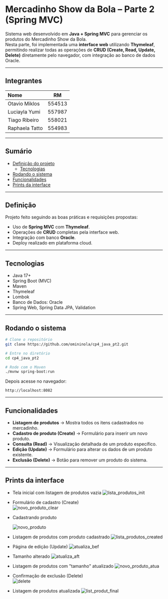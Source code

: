 # Mercadinho Show da Bola – Parte 2 (Spring MVC)

Sistema web desenvolvido em **Java + Spring MVC** para gerenciar os produtos do Mercadinho Show da Bola.  
Nesta parte, foi implementada uma **interface web** utilizando **Thymeleaf**, permitindo realizar todas as operações de **CRUD (Create, Read, Update, Delete)** diretamente pelo navegador, com integração ao banco de dados Oracle.

---

## Integrantes

| Nome           |   RM   |
| :------------- | :----: | 
| Otavio Miklos  | 554513 |
| Luciayla Yumi  | 557987 |
| Tiago Ribeiro  | 558021 |
| Raphaela Tatto | 554983 |

---

## Sumário
- [Definição do projeto](#definição)
    - [Tecnologias](#tecnologias)
- [Rodando o sistema](#rodando-o-sistema)
- [Funcionalidades](#funcionalidades)
- [Prints da interface](#prints-da-interface)

---

## Definição

Projeto feito seguindo as boas práticas e requisições propostas:
- Uso de **Spring MVC** com **Thymeleaf**.
- Operações de **CRUD** completas pela interface web.
- Integração com banco **Oracle**.
- Deploy realizado em plataforma cloud.

---

## Tecnologias
- Java 17+
- Spring Boot (MVC)
- Maven
- Thymeleaf
- Lombok
- Banco de Dados: Oracle
- Spring Web, Spring Data JPA, Validation

---

## Rodando o sistema
```bash
# Clone o repositório
git clone https://github.com/omininola/cp4_java_pt2.git

# Entre no diretório
cd cp4_java_pt2

# Rode com o Maven
./mvnw spring-boot:run
```

Depois acesse no navegador:
```
http://localhost:8082
```

---

## Funcionalidades
- **Listagem de produtos** → Mostra todos os itens cadastrados no mercadinho.
- **Cadastro de produto (Create)** → Formulário para inserir um novo produto.
- **Consulta (Read)** → Visualização detalhada de um produto específico.
- **Edição (Update)** → Formulário para alterar os dados de um produto existente.
- **Exclusão (Delete)** → Botão para remover um produto do sistema.

---

## Prints da interface

- Tela inicial com listagem de produtos vazia
  ![lista_produtos_init](docs/lista_produtos_init.jpg)

- Formulário de cadastro (Create)  
  ![novo_produto_clear](docs/novo_produto_clear.jpg)

- Cadastrando produto
  
  ![novo_produto](docs/novo_produto.jpg)

- Listagem de produtos com produto cadastrado
  ![lista_produtos_created](docs/lista_produtos_created.jpg)

- Página de edição (Update)
  ![atualiza_bef](docs/atualiza_bef.jpg)

- Tamanho alterado
  ![atualiza_aft](docs/atualiza_aft.jpg)

- Listagem de produtos com "tamanho" atualizado
  ![novo_produto_atua](docs/novo_produto_atua.jpg)

- Confirmação de exclusão (Delete)  
  ![delete](docs/delete.jpg)

- Listagem de produtos atualizada
  ![list_produt_final](docs/list_produt_final.jpg)



